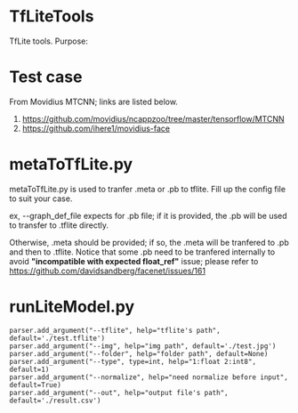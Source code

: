 # TfLiteTools
TfLite tools.
Purpose:

# Test case #
From Movidius MTCNN; links are listed below.
1. https://github.com/movidius/ncappzoo/tree/master/tensorflow/MTCNN
2. https://github.com/ihere1/movidius-face


# metaToTfLite.py # 
metaToTfLite.py is used to tranfer .meta or .pb to tflite. Fill up the config file to suit your case.

ex, --graph_def_file expects for .pb file; if it is provided, the .pb will be used to transfer to .tflite directly.

Otherwise, .meta should be provided; if so, the .meta will be tranfered to .pb and then to .tflite.
Notice that some .pb need to be tranfered internally to avoid **"incompatible with expected float_ref"** issue; please refer to https://github.com/davidsandberg/facenet/issues/161

# runLiteModel.py # 

    parser.add_argument("--tflite", help="tflite's path", default='./test.tflite')
    parser.add_argument("--img", help="img path", default='./test.jpg')
    parser.add_argument("--folder", help="folder path", default=None)
    parser.add_argument("--type", type=int, help="1:float 2:int8", default=1)
    parser.add_argument("--normalize", help="need normalize before input", default=True)
    parser.add_argument("--out", help="output file's path", default='./result.csv')
